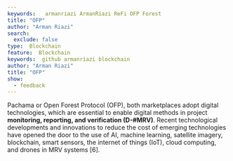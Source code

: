 ```yaml
---
keywords:   armanriazi ArmanRiazi ReFi OFP Forest
title: "OFP"
author: "Arman Riazi"
search:
  exclude: false
type:  Blockchain
feature:  Blockchain
keywords:  github armanriazi blockchain
author: "Arman Riazi"
title: "OFP"
show:
  - feedback
---
```


Pachama or Open Forest Protocol (OFP), both marketplaces adopt digital technologies, which are essential to enable digital methods in project **monitoring, reporting, and verification (D-#MRV)**. 
Recent technological developments and innovations to reduce the cost of emerging technologies have opened the door to the use of AI, machine learning, satellite imagery, blockchain, smart sensors, the internet of things (IoT), cloud computing, and drones in MRV systems [6].
